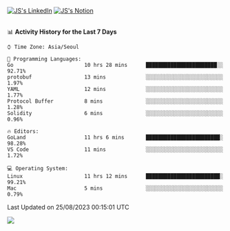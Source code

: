 
[![JS's LinkedIn](https://img.shields.io/badge/LinkedIn-blue?style=for-the-badge&logo=linkedin)](https://www.linkedin.com/in/jaeseung-lee-5a2a32139/) 
[![JS's Notion](https://img.shields.io/badge/Notion-black?style=for-the-badge&logo=notion)](https://bit.ly/ljswiki1) <br><br>
<!-- ![JS's GitHub stats](https://github-readme-stats-lemon-five.vercel.app/api?username=tkxkd0159&hide=contribs,prs,stars,issues&show_icons=true&theme=react&include_all_commits=true)   -->
<!-- ![Top Langs](https://github-readme-stats-lemon-five.vercel.app/api/top-langs/?username=tkxkd0159&layout=compact&hide=jupyter%20notebook,scss,html,css&langs_count=10)  -->


<!--START_SECTION:waka-->
📊 **Activity History for the Last 7 Days** 

```text
⌚︎ Time Zone: Asia/Seoul

💬 Programming Languages: 
Go                       10 hrs 28 mins      ███████████████████████░░   92.71% 
protobuf                 13 mins             ░░░░░░░░░░░░░░░░░░░░░░░░░   1.97% 
YAML                     12 mins             ░░░░░░░░░░░░░░░░░░░░░░░░░   1.77% 
Protocol Buffer          8 mins              ░░░░░░░░░░░░░░░░░░░░░░░░░   1.28% 
Solidity                 6 mins              ░░░░░░░░░░░░░░░░░░░░░░░░░   0.96%

🔥 Editors: 
GoLand                   11 hrs 6 mins       ████████████████████████░   98.28% 
VS Code                  11 mins             ░░░░░░░░░░░░░░░░░░░░░░░░░   1.72%

💻 Operating System: 
Linux                    11 hrs 12 mins      ████████████████████████░   99.21% 
Mac                      5 mins              ░░░░░░░░░░░░░░░░░░░░░░░░░   0.79%

```


 Last Updated on 25/08/2023 00:15:01 UTC
<!--END_SECTION:waka-->

<a href="https://github.com/tkxkd0159/dsalgo">
  <img align="center" src="https://github-readme-stats-lemon-five.vercel.app/api/pin/?username=tkxkd0159&repo=dsalgo&theme=react" />
</a>


<!---
- 🔭 I’m currently working on ...
- 🌱 I’m currently learning blockchain and distributed network
- 👯 I’m looking to collaborate on ...
- 🤔 I’m looking for help with ...
- 💬 Ask me about ...
- 📫 How to reach me: ...
- 😄 Pronouns: ...
- ⚡ Fun fact: ...
-->
